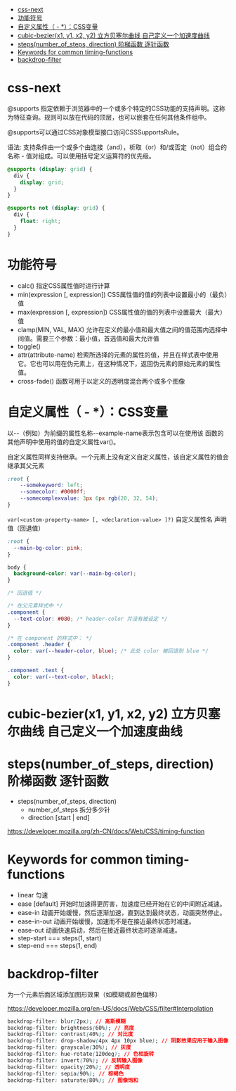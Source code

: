 <!-- TOC -->

- [css-next](#css-next)
- [功能符号](#功能符号)
- [自定义属性（ - *）：CSS变量](#自定义属性---css变量)
- [cubic-bezier(x1, y1, x2, y2) 立方贝塞尔曲线 自己定义一个加速度曲线](#cubic-bezierx1-y1-x2-y2-立方贝塞尔曲线-自己定义一个加速度曲线)
- [steps(number_of_steps, direction) 阶梯函数 逐针函数](#stepsnumber_of_steps-direction-阶梯函数-逐针函数)
- [Keywords for common timing-functions](#keywords-for-common-timing-functions)
- [backdrop-filter](#backdrop-filter)

<!-- /TOC -->

# css-next

@supports 指定依赖于浏览器中的一个或多个特定的CSS功能的支持声明。这称为特征查询。规则可以放在代码的顶层，也可以嵌套在任何其他条件组中。

@supports可以通过CSS对象模型接口访问CSSSupportsRule。

语法: 支持条件由一个或多个由连接（and），析取（or）和/或否定（not）组合的名称 - 值对组成。可以使用括号定义运算符的优先级。

```css 
@supports (display: grid) {
  div {
    display: grid;
  }
}

@supports not (display: grid) {
  div {
    float: right;
  }
}
```


# 功能符号

* calc()  指定CSS属性值时进行计算
* min(expression [, expression])   CSS属性值的值的列表中设置最小的（最负）值
* max(expression  [, expression])  CSS属性值的值的列表中设置最大（最大）值
* clamp(MIN, VAL, MAX)  允许在定义的最小值和最大值之间的值范围内选择中间值。需要三个参数：最小值，首选值和最大允许值
* toggle()  
* attr(attribute-name)  检索所选择的元素的属性的值，并且在样式表中使用它。它也可以用在伪元素上，在这种情况下，返回伪元素的原始元素的属性值。
* cross-fade() 函数可用于以定义的透明度混合两个或多个图像

# 自定义属性（ - *）：CSS变量
以--（例如）为前缀的属性名称--example-name表示包含可以在使用该 函数的其他声明中使用的值的自定义属性var()。

自定义属性同样支持继承。一个元素上没有定义自定义属性，该自定义属性的值会继承其父元素

```css 
:root {
    --somekeyword: left;
    --somecolor: #0000ff;
    --somecomplexvalue: 3px 6px rgb(20, 32, 54);
}
```

`var(<custom-property-name> [, <declaration-value> ]?)`
<custom-property-name> 自定义属性名
<declaration-value> 声明值（回退值）

```css
:root {
  --main-bg-color: pink;
}

body {
  background-color: var(--main-bg-color);
}

/* 回退值 */

/* 在父元素样式中 */
.component {
  --text-color: #080; /* header-color 并没有被设定 */
}

/* 在 component 的样式中： */
.component .header {
  color: var(--header-color, blue); /* 此处 color 被回退到 blue */
}

.component .text {
  color: var(--text-color, black);
}

```

# cubic-bezier(x1, y1, x2, y2) 立方贝塞尔曲线 自己定义一个加速度曲线
# steps(number_of_steps, direction) 阶梯函数 逐针函数

* steps(number_of_steps, direction)
    * number_of_steps 拆分多少针
    * direction [start | end]

https://developer.mozilla.org/zh-CN/docs/Web/CSS/timing-function

# Keywords for common timing-functions

* linear 匀速
* ease [default] 开始时加速得更厉害，加速度已经开始在它的中间附近减速。
* ease-in 动画开始缓慢，然后逐渐加速，直到达到最终状态，动画突然停止。
* ease-in-out 动画开始缓慢，加速而不是在接近最终状态时减速。
* ease-out 动画快速启动，然后在接近最终状态时逐渐减速。
* step-start === steps(1, start)
* step-end === steps(1, end)


# backdrop-filter

为一个元素后面区域添加图形效果（如模糊或颜色偏移）

https://developer.mozilla.org/en-US/docs/Web/CSS/filter#Interpolation

```css
backdrop-filter: blur(2px); // 高斯模糊
backdrop-filter: brightness(60%); // 亮度
backdrop-filter: contrast(40%); // 对比度
backdrop-filter: drop-shadow(4px 4px 10px blue); // 阴影效果应用于输入图像
backdrop-filter: grayscale(30%); // 灰度
backdrop-filter: hue-rotate(120deg); // 色相旋转
backdrop-filter: invert(70%); // 反转输入图像
backdrop-filter: opacity(20%); // 透明度
backdrop-filter: sepia(90%); // 棕褐色
backdrop-filter: saturate(80%); // 图像饱和
```